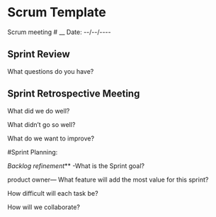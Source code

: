 # Scrum Template

Scrum meeting # __
Date: --/--/----

## Sprint Review
What questions do you have? 

## Sprint Retrospective Meeting
What did we do well?

What didn’t go so well?	

What do we want to improve?


#Sprint Planning:

_Backlog refinement_**
-What is the Sprint goal?

product owner— What feature will add the most value for this sprint?

How difficult will each task be? 

How will we collaborate? 
